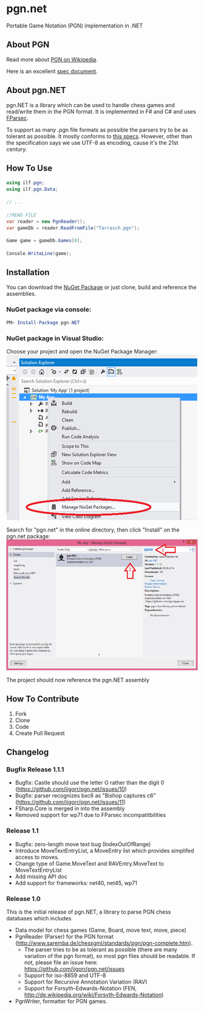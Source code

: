 pgn.net 
=======

Portable Game Notation (PGN) implementation in .NET

## About PGN

Read more about [PGN on Wikipedia](http://en.wikipedia.org/wiki/Portable_Game_Notation).

Here is an excellent [spec document](http://www.saremba.de/chessgml/standards/pgn/pgn-complete.htm).


## About pgn.NET

pgn.NET is a library which can be used to handle chess games and read/write them in the PGN format. It is implemented in F# and C# and uses [FParsec](http://www.quanttec.com/fparsec/).

To support as many .pgn file formats as possible the parsers try to be as tolerant as possible. It mostly conforms to [this specs](http://www.saremba.de/chessgml/standards/pgn/pgn-complete.htm).
However, other than the specification says we use UTF-8 as encoding, cause it's the 21st century.



## How To Use

``` csharp
using ilf.pgn;
using ilf.pgn.Data;

// ...

//READ FILE
var reader = new PgnReader();
var gameDb = reader.ReadFromFile("Tarrasch.pgn");

Game game = gameDb.Games[0];

Console.WriteLine(game);
```

## Installation
You can download the [NuGet Package](https://www.nuget.org/packages/pgn.NET/) or just clone, build and reference the assemblies.

### NuGet package via console:
``` powershell
PM> Install-Package pgn.NET
```

### NuGet package in Visual Studio:

Choose your project and open the NuGet Package Manager:
![vs step1](resources/package_manager_nuget.png)

Search for "pgn.net" in the online directory, then click "Install" on the pgn.net package:
![vs step2](resources/search_for_pgn_net.png)

The project should now reference the pgn.NET assembly


## How To Contribute

1. Fork
1. Clone
1. Code
1. Create Pull Request


## Changelog

### Bugfix Release 1.1.1

* Bugfix: Castle should use the letter O rather than the digit 0 (https://github.com/iigorr/pgn.net/issues/10)
* Bugfix: parser recognizes bxc6 as "Bishop captures c6" (https://github.com/iigorr/pgn.net/issues/11)
* FSharp.Core is merged in into the assembly
* Removed support for wp71 due to FParsec incompatitbilities

### Release 1.1
* Bugfix: zero-length move text bug (IndexOutOfRange)
* Introduce MoveTextEntryList, a MoveEntry list which provides simplifed access to moves. 
* Change type of Game.MoveText and RAVEntry.MoveText to MoveTextEntryList
* Add missing API doc
* Add support for frameworks: net40, net45, wp71

### Release 1.0

This is the initial release of pgn.NET, a library to parse PGN chess databases which includes

* Data model for chess games (Game, Board, move text, move, piece)
* PgnReader (Parser) for the PGN format (http://www.saremba.de/chessgml/standards/pgn/pgn-complete.htm).
  - The parser tries to be as tolerant as possible (there are many variation of the pgn format),
    so most pgn files should be readable. If not, please file an issue here: https://github.com/iigorr/pgn.net/issues
  - Support for iso-8859 and UTF-8
  - Support for Recursive Annotation Variation (RAV)
  - Support for Forsyth-Edwards-Notation (FEN, http://de.wikipedia.org/wiki/Forsyth-Edwards-Notation)
* PgnWriter, formatter for PGN games. 


